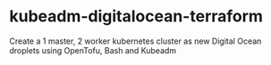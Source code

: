 # kubeadm-digitalocean-terraform
Create a 1 master, 2 worker kubernetes cluster as new Digital Ocean droplets using OpenTofu, Bash and Kubeadm
